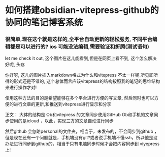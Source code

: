 # 如何搭建obsidian-vitepress-github的协同的笔记博客系统

### 很简单,现在这个就是这样的,全平台自动更新的轻松服务, 不同平台编辑都是可以进行的? ios 可能没法编辑,需要验证和折腾(测试语句)

let me check it out, 这个图片在这儿能看到,但是在网页上看不到, 这个怎么解决好呢, 头疼

你好呀, 这儿的图片插入markdown格式为什么和vitepress 不太一样呢
所见即所得的形式还是不错的, 这个总体而言应该vitepress的结构按照我的笔记的思维结构来进行操作才对!

使用这种方法的目的是希望能够在多个平台进行方便的写文章, 然后同时也可以方便的进行文章的更新,和推送到vitepress进行显示和分享

正文：
大体的结构是
Ob和vitepress 的文章同步使用GitHub
Ob和手机的文章同步使用的是icloud ，以此，实现三方的文章自动进行同步


然后github 会忽略personal的文件夹，相当于，未发布的，不会同步到github ，但是现在还有一个问题就是，手机端没有git?或者说手机端不懂ssh，所以他是没办法进行同步到github的，相当于只有电脑同步时候才会把内容同步到 viyepress 上!
